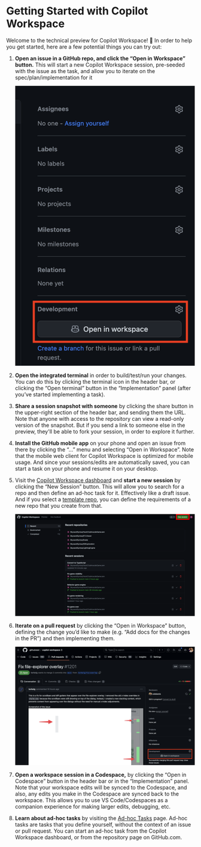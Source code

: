 # Getting Started with Copilot Workspace

Welcome to the technical preview for Copilot Workspace! 👋 In order to help you get started, here are a few potential things you can try out:

1. __Open an issue in a GitHub repo, and click the “Open in Workspace” button.__ This will start a new Copilot Workspace 
   session, pre-seeded with the issue as the task, and allow you to iterate on the spec/plan/implementation for it

   <img src="images/general/open-in-workspace.png" width=800 alt="Open an issue in Copilot Workspace">

1. __Open the integrated terminal__ in order to build/test/run your changes. You can do this by clicking the terminal icon
   in the header bar, or clicking the “Open terminal” button in the “Implementation” panel (after you’ve started 
   implementing a task).

1. __Share a session snapshot with someone__ by clicking the share button in the upper-right section of the header bar, and sending them the URL. Note that anyone with access to the repository can view a read-only version of the snapshot. But if you send a link to someone else in the preview, they'll be able to fork your session, in order to explore it further. 

1. __Install the GitHub mobile app__ on your phone and open an issue from there by clicking the “...” menu and selecting 
   “Open in Workspace”. Note that the mobile web client for Copilot Workspace is optimized for mobile usage. And since your 
   sessions/edits are automatically saved, you can start a task on your phone and resume it on your desktop.

1. Visit the [Copilot Workspace dashboard](https://copilot-workspace.githubnext.com) and __start a new session__ by 
   clicking the “New Session” button. This will allow you to search for a repo and then define an ad-hoc task for it. 
   Effectively like a draft issue. And if you select a [template repo](https://docs.github.com/en/repositories/creating-and-managing-repositories/creating-a-template-repository), you can define the requirements of a new repo that 
   you create from that.

   <img src="images/general/dashboard.png" width=800 alt="Open an issue in Copilot Workspace">

1. __Iterate on a pull request__ by clicking the “Open in Workspace” button, defining the change you’d like to make (e.g. 
   “Add docs for the changes in the PR”) and then implementing them.

   <img src="images/getting-started/pr.png" width=800 alt="Open an issue in Copilot Workspace">

1. __Open a workspace session in a Codespace,__ by clicking the “Open in Codespace” button in the header bar or in the 
   “Implementation” panel. Note that your workspace edits will be synced to the Codespace, and also, any edits you make in 
   the Codespace are synced back to the workspace. This allows you to use VS Code/Codespaces as a companion experience for 
   making larger edits, debugging, etc.

1. __Learn about ad-hoc tasks__ by visiting the [Ad-hoc Tasks](adhoc-tasks.md) page. Ad-hoc tasks are tasks that you define yourself, without the context of an issue or pull request. You can start an ad-hoc task from the Copilot Workspace dashboard, or from the repository page on GitHub.com.

